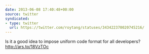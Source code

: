 ```yaml
---
date: 2013-06-08 17:40:48+00:00
source: twitter
syndicated:
- type: twitter
  url: https://twitter.com/roytang/statuses/343422370020745216/
---
```


Is it a good idea to impose uniform code format for all developers? http://ars.to/18VzTOc